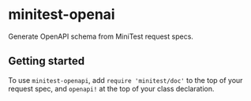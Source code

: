 # minitest-openai
Generate OpenAPI schema from MiniTest request specs.

## Getting started

To use `minitest-openapi`, add `require 'minitest/doc'` to 
the top of your request spec, and `openapi!` at the top of 
your class declaration.